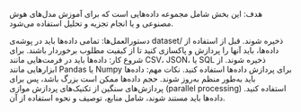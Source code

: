 هدف:
این بخش شامل مجموعه داده‌هایی است که برای آموزش مدل‌های هوش مصنوعی و یا انجام تجزیه و تحلیل استفاده می‌شود.

دستورالعمل‌ها:
تمامی داده‌ها باید در پوشه‌ی dataset/ ذخیره شوند.
قبل از استفاده از داده‌ها، باید آنها را پردازش و پاکسازی کنید تا از کیفیت مطلوب برخوردار باشند.
برای شروع کار:
داده‌ها باید در فرمت‌هایی مانند CSV، JSON، یا SQL ذخیره شوند.
از ابزارهایی مانند Pandas یا Numpy برای پردازش داده‌ها استفاده کنید.
نکات مهم:
داده‌ها باید به‌طور منظم به‌روز شوند.
حجم داده‌ها ممکن است بزرگ باشد، پس برای پردازش‌های سنگین از تکنیک‌های پردازش موازی (parallel processing) استفاده کنید.
داده‌ها باید مستند شوند، شامل منابع، توصیف و نحوه استفاده از آن.
